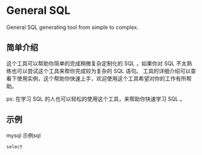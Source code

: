 # General SQL
General SQL generating tool from simple to complex.

## 简单介绍

这个工具可以帮助你简单的完成稍微复杂定制化的 SQL ，如果你对 SQL 不太熟练也可以尝试这个工具来帮你完成较为复杂的 SQL 语句。
工具的详细介绍可以查看下使用实例，这个帮助你快速上手，欢迎使用这个工具希望对你的工作有所帮助。

ps: 在学习 SQL 的人也可以轻松的使用这个工具，来帮助你快速学习 SQL 。

## 示例

mysql 示例sql
```mysql
select 
```